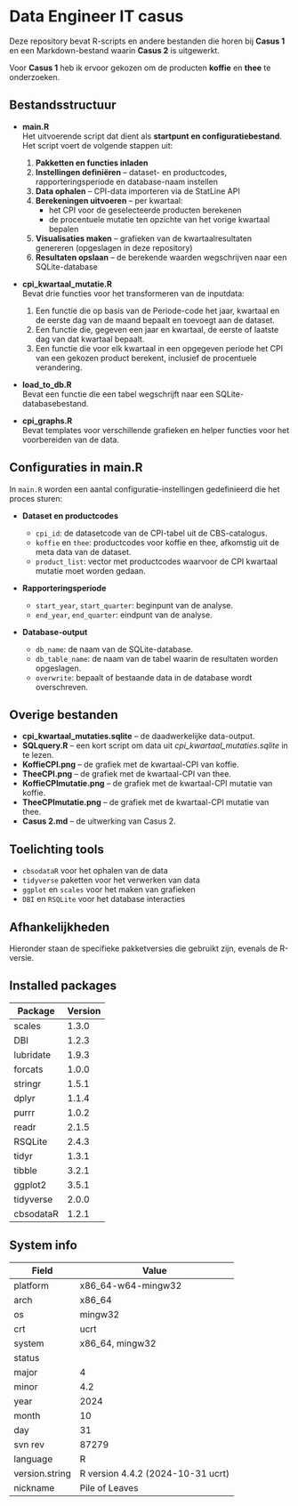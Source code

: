 # Data Engineer IT casus

Deze repository bevat R-scripts en andere bestanden die horen bij **Casus 1** en een Markdown-bestand waarin **Casus 2** is uitgewerkt.

Voor **Casus 1** heb ik ervoor gekozen om de producten **koffie** en **thee** te onderzoeken.

## Bestandsstructuur

- **main.R**  
Het uitvoerende script dat dient als **startpunt en configuratiebestand**. Het script voert de volgende stappen uit:  
  1. **Pakketten en functies inladen**  
  2. **Instellingen definiëren** – dataset- en productcodes, rapporteringsperiode en database-naam instellen  
  3. **Data ophalen** – CPI-data importeren via de StatLine API  
  4. **Berekeningen uitvoeren** – per kwartaal:  
     - het CPI voor de geselecteerde producten berekenen  
     - de procentuele mutatie ten opzichte van het vorige kwartaal bepalen  
  5. **Visualisaties maken** – grafieken van de kwartaalresultaten genereren (opgeslagen in deze repository)  
  6. **Resultaten opslaan** – de berekende waarden wegschrijven naar een SQLite-database  

- **cpi_kwartaal_mutatie.R**  
  Bevat drie functies voor het transformeren van de inputdata:  
  1. Een functie die op basis van de Periode-code het jaar, kwartaal en de eerste dag van de maand bepaalt en toevoegt aan de dataset.  
  2. Een functie die, gegeven een jaar en kwartaal, de eerste of laatste dag van dat kwartaal bepaalt.  
  3. Een functie die voor elk kwartaal in een opgegeven periode het CPI van een gekozen product berekent, inclusief de procentuele verandering.

- **load_to_db.R**  
  Bevat een functie die een tabel wegschrijft naar een SQLite-databasebestand.

- **cpi_graphs.R**  
  Bevat templates voor verschillende grafieken en helper functies voor het voorbereiden van de data.

## Configuraties in main.R

In `main.R` worden een aantal configuratie-instellingen gedefinieerd die het proces sturen:  

- **Dataset en productcodes**  
  - `cpi_id`: de datasetcode van de CPI-tabel uit de CBS-catalogus.  
  - `koffie` en `thee`: productcodes voor koffie en thee, afkomstig uit de meta data van de dataset.
  - `product_list`: vector met productcodes waarvoor de CPI kwartaal mutatie moet worden gedaan.

- **Rapporteringsperiode**  
  - `start_year`, `start_quarter`: beginpunt van de analyse.  
  - `end_year`, `end_quarter`: eindpunt van de analyse.  

- **Database-output**  
  - `db_name`: de naam van de SQLite-database.  
  - `db_table_name`: de naam van de tabel waarin de resultaten worden opgeslagen.  
  - `overwrite`: bepaalt of bestaande data in de database wordt overschreven.  

## Overige bestanden

- **cpi_kwartaal_mutaties.sqlite** – de daadwerkelijke data-output.  
- **SQLquery.R** – een kort script om data uit *cpi_kwartaal_mutaties.sqlite* in te lezen.  
- **KoffieCPI.png** – de grafiek met de kwartaal-CPI van koffie.  
- **TheeCPI.png** – de grafiek met de kwartaal-CPI van thee.
- **KoffieCPImutatie.png** – de grafiek met de kwartaal-CPI mutatie van koffie.  
- **TheeCPImutatie.png** – de grafiek met de kwartaal-CPI mutatie van thee.  
- **Casus 2.md** – de uitwerking van Casus 2.  

## Toelichting tools
- `cbsodataR` voor het ophalen van de data
- `tidyverse` paketten voor het verwerken van data
- `ggplot` en `scales` voor het maken van grafieken
- `DBI` en `RSQLite` voor het database interacties

## Afhankelijkheden  

Hieronder staan de specifieke pakketversies die gebruikt zijn, evenals de R-versie.

## Installed packages

| Package    | Version |
|------------|---------|
| scales     | 1.3.0   |
| DBI        | 1.2.3   |
| lubridate  | 1.9.3   |
| forcats    | 1.0.0   |
| stringr    | 1.5.1   |
| dplyr      | 1.1.4   |
| purrr      | 1.0.2   |
| readr      | 2.1.5   |
| RSQLite    | 2.4.3   |
| tidyr      | 1.3.1   |
| tibble     | 3.2.1   |
| ggplot2    | 3.5.1   |
| tidyverse  | 2.0.0   |
| cbsodataR  | 1.2.1   |


## System info

| Field          | Value                                  |
|----------------|----------------------------------------|
| platform       | x86_64-w64-mingw32                     |
| arch           | x86_64                                 |
| os             | mingw32                                |
| crt            | ucrt                                    |
| system         | x86_64, mingw32                        |
| status         |                                        |
| major          | 4                                      |
| minor          | 4.2                                    |
| year           | 2024                                   |
| month          | 10                                     |
| day            | 31                                     |
| svn rev        | 87279                                  |
| language       | R                                      |
| version.string | R version 4.4.2 (2024-10-31 ucrt)     |
| nickname       | Pile of Leaves                          |
